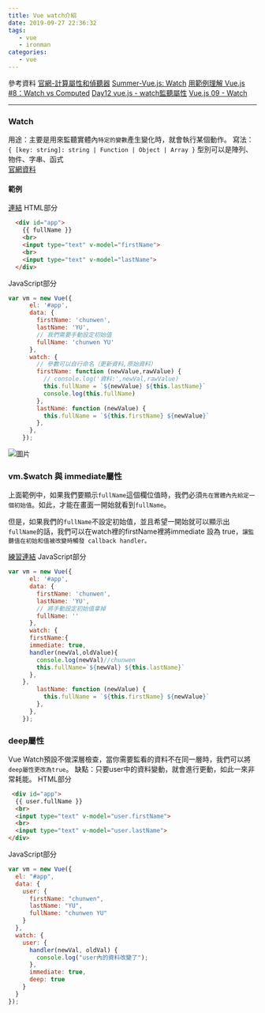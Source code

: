 ```yaml
---
title: Vue watch介紹
date: 2019-09-27 22:36:32
tags:
   - vue 
   - ironman
categories:
   - vue
---
```


參考資料
[官網-計算屬性和偵聽器](https://cn.vuejs.org/v2/guide/computed.html#%E8%AE%A1%E7%AE%97%E5%B1%9E%E6%80%A7-vs-%E4%BE%A6%E5%90%AC%E5%B1%9E%E6%80%A7)
[Summer-Vue.js: Watch](https://cythilya.github.io/2017/04/15/vue-watch/)
[用範例理解 Vue.js #8：Watch vs Computed](https://ithelp.ithome.com.tw/articles/10192032)
[Day12 vue.js - watch監聽屬性](https://ithelp.ithome.com.tw/articles/10215159)
[Vue.js 09 - Watch](https://ithelp.ithome.com.tw/articles/10187420)

<!-- more -->
-----
### Watch
用途：主要是用來監聽實體內`特定的變數`產生變化時，就會執行某個動作。
寫法：`{ [key: string]: string | Function | Object | Array }`
型別可以是陣列、物件、字串、函式  
[官網資料](https://cn.vuejs.org/v2/api/#watch)

#### 範例
[連結](https://codepen.io/chunwen/pen/BaBEYGe?editors=1010)
HTML部分
```html
  <div id="app">
    {{ fullName }}
    <br>
    <input type="text" v-model="firstName">
    <br>
    <input type="text" v-model="lastName">
  </div>
```
JavaScript部分
```javascript
var vm = new Vue({
      el: '#app',
      data: {
        firstName: 'chunwen',
        lastName: 'YU',
        // 我們需要手動設定初始值
        fullName: 'chunwen YU'
      },
      watch: {
        // 參數可以自行命名（更新資料,原始資料）
        firstName: function (newValue,rawValue) {
          // console.log('資料:',newVal,rawValue)
          this.fullName = `${newValue} ${this.lastName}`
          console.log(this.fullName)
        },
        lastName: function (newValue) {
          this.fullName = `${this.firstName} ${newValue}`
        },
      },
    });
```
![圖片](https://ithelp.ithome.com.tw/upload/images/20190927/20114645EE9GrU4NLM.png)
### vm.$watch 與 immediate屬性
上面範例中，如果我們要顯示`fullName`這個欄位值時，我們必須`先在實體內先給定一個初始值`。如此，才能在畫面一開始就看到`fullName`。

但是，如果我們的`fullName`不設定初始值，並且希望一開始就可以顯示出`fullName`的話，我們可以在watch裡的firstName裡將immediate 設為 true，`讓監聽值在初始和值被改變時觸發 callback handler。`

[練習連結](https://codepen.io/chunwen/pen/XWrQOvR)
JavaScript部分
```javascript
var vm = new Vue({
      el: '#app',
      data: {
        firstName: 'chunwen',
        lastName: 'YU',
        // 將手動設定初始值拿掉
        fullName: ''
      },
      watch: {
      firstName:{
      immediate: true,
      handler(newVal,oldValue){
        console.log(newVal)//chunwen
        this.fullName=`${newVal} ${this.lastName}`
      },
    },
        lastName: function (newValue) {
          this.fullName = `${this.firstName} ${newValue}`
        },
      },
    });
```

### deep屬性
Vue Watch預設不做深層檢查，當你需要監看的資料不在同一層時，我們可以將`deep屬性更改為true`。
缺點：只要user中的資料變動，就會進行更動，如此一來非常耗能。
HTML部分
```html
 <div id="app">
  {{ user.fullName }}
  <br>
  <input type="text" v-model="user.firstName">
  <br>
  <input type="text" v-model="user.lastName">
</div>
```
JavaScript部分
```javascript
var vm = new Vue({
  el: "#app",
  data: {
    user: {
      firstName: "chunwen",
      lastName: "YU",
      fullName: "chunwen YU"
    }
  },
  watch: {
    user: {
      handler(newVal, oldVal) {
        console.log("user內的資料改變了");
      },
      immediate: true,
      deep: true
    }
  }
});
```